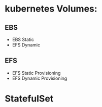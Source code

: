# kubernetes Volumes:
## EBS
* EBS Static
* EFS Dynamic

## EFS
* EFS Static Provisioning
* EFS Dynamic Provisioning


# StatefulSet 
